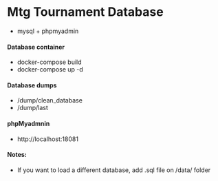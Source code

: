 # Mtg Tournament Database
- mysql + phpmyadmin

#### Database container
- docker-compose build
- docker-compose up -d

#### Database dumps
- /dump/clean_database
- /dump/last

#### phpMyadmnin
- http://localhost:18081

#### Notes:
- If you want to load a different database, add .sql file on /data/ folder
